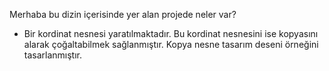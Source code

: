 Merhaba bu dizin içerisinde yer alan projede neler var?
- Bir kordinat nesnesi yaratılmaktadır. Bu kordinat nesnesini ise kopyasını alarak çoğaltabilmek sağlanmıştır.
Kopya nesne tasarım deseni örneğini tasarlanmıştır.